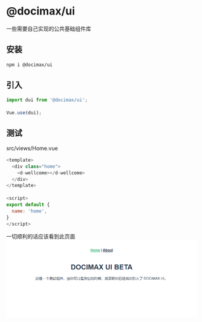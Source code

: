 # @docimax/ui

一些需要自己实现的公共基础组件库

## 安装

```bash
npm i @docimax/ui
```

## 引入

```js
import dui from '@docimax/ui';

Vue.use(dui);
```

## 测试

src/views/Home.vue

```js
<template>
  <div class="home">
    <d-wellcome></d-wellcome>
  </div>
</template>

<script>
export default {
  name: 'home',
}
</script>
```

一切顺利的话应该看到此页面
![wellcome.png](./assets/wellcome.png)
